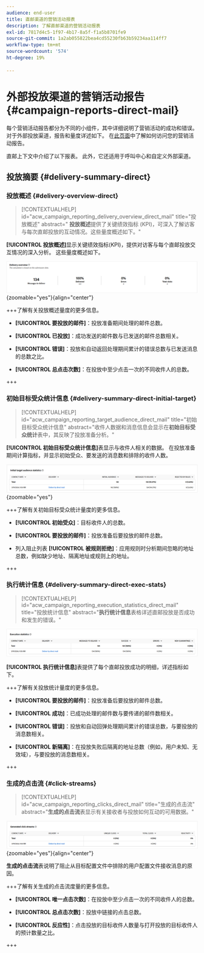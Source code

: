 ```yaml
---
audience: end-user
title: 直邮渠道的营销活动报表
description: 了解直邮渠道的营销活动报表
exl-id: 7817d4c5-1f97-4b17-8a5f-f1a5b8701fe9
source-git-commit: 1a2ab055822bea4cd55230fb63b59234aa114ff7
workflow-type: tm+mt
source-wordcount: '574'
ht-degree: 19%

---
```


# 外部投放渠道的营销活动报告 {#campaign-reports-direct-mail}

每个营销活动报告都分为不同的小组件，其中详细说明了营销活动的成功和错误。 对于外部投放渠道，报告和量度详述如下。 在[此页面](campaign-reports.md)中了解如何访问您的营销活动报告。

直邮上下文中介绍了以下报表。 此外，它还适用于呼叫中心和自定义外部渠道。

## 投放摘要 {#delivery-summary-direct}

### 投放概述 {#delivery-overview-direct}

>[!CONTEXTUALHELP]
>id="acw_campaign_reporting_delivery_overview_direct_mail"
>title="投放概述"
>abstract=" **投放概述**&#x200B;提供了关键绩效指标 (KPI)，可深入了解访客与每次直邮投放的互动情况。这些量度概述如下。"

**[!UICONTROL 投放概述]**&#x200B;显示关键绩效指标(KPI)，提供对访客与每个直邮投放交互情况的深入分析。 这些量度概述如下。

![直邮营销活动投放指标概述](assets/direct-mail-campaign-overview.png){zoomable="yes"}{align="center"}

+++了解有关投放概述量度的更多信息。

* **[!UICONTROL 要投放的邮件]**：投放准备期间处理的邮件总数。

* **[!UICONTROL 已投放]**：成功发送的邮件数与已发送的邮件总数相关。

* **[!UICONTROL 错误]**：投放和自动返回处理期间累计的错误总数与已发送消息的总数之比。

* **[!UICONTROL 总点击次数]**：在投放中至少点击一次的不同收件人的总数。

+++

### 初始目标受众统计信息 {#delivery-summary-direct-initial-target}

>[!CONTEXTUALHELP]
>id="acw_campaign_reporting_target_audience_direct_mail"
>title="初始目标受众统计信息"
>abstract="收件人数据和消息信息会显示在&#x200B;**初始目标受众统计**&#x200B;表中，其反映了投放准备分析。"

**[!UICONTROL 初始目标受众统计信息]**&#x200B;表显示与收件人相关的数据。 在投放准备期间计算指标，并显示初始受众、要发送的消息数和排除的收件人数。

![直邮营销活动的初始目标受众的统计信息](assets/direct-mail-campaign-target-audience.png){zoomable="yes"}

+++了解有关初始目标受众统计量度的更多信息。

* **[!UICONTROL 初始受众]**：目标收件人的总数。

* **[!UICONTROL 要投放的邮件]**：投放准备后要投放的邮件总数。

* 列入阻止列表 **[!UICONTROL 被规则拒绝]**：应用规则时分析期间忽略的地址总数，例如缺少地址、隔离地址或规则上的地址。

+++

### 执行统计信息 {#delivery-summary-direct-exec-stats}

>[!CONTEXTUALHELP]
>id="acw_campaign_reporting_execution_statistics_direct_mail"
>title="投放统计信息"
>abstract="**执行统计信息**&#x200B;表格详述直邮投放是否成功和发生的错误。"

![直邮营销活动的执行统计信息](assets/direct-mail-campaign-exec.png)

**[!UICONTROL 执行统计信息]**&#x200B;表提供了每个直邮投放成功的明细，详述指标如下。

+++了解有关投放统计量度的更多信息。

* **[!UICONTROL 要投放的邮件]**：投放准备后要投放的邮件总数。

* **[!UICONTROL 成功]**：已成功处理的邮件数与要传递的邮件数相关。

* **[!UICONTROL 错误]**：投放和自动回弹处理期间累计的错误总数，与要投放的消息数相关。

* **[!UICONTROL 新隔离]**：在投放失败后隔离的地址总数（例如，用户未知、无效域），与要投放的消息数相关。

+++

### 生成的点击流 {#click-streams}

>[!CONTEXTUALHELP]
>id="acw_campaign_reporting_clicks_direct_mail"
>title="生成的点击流"
>abstract="**生成的点击流**&#x200B;表显示有关接收者与投放如何互动的可用数据。"

![直邮营销活动的点击流数据](assets/direct-mail-campaign-clicks.png){zoomable="yes"}{align="center"}

**生成的点击流**&#x200B;表说明了阻止从目标配置文件中排除的用户配置文件接收消息的原因。

+++了解有关生成的点击流度量的更多信息。

* **[!UICONTROL 唯一点击次数]**：在投放中至少点击一次的不同收件人的总数。

* **[!UICONTROL 总点击次数]**：投放中链接的点击总数。

* **[!UICONTROL 反应性]**：点击投放的目标收件人数量与打开投放的目标收件人的预计数量之比。

+++